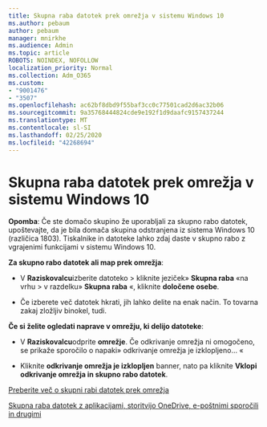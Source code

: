 ```yaml
---
title: Skupna raba datotek prek omrežja v sistemu Windows 10
ms.author: pebaum
author: pebaum
manager: mnirkhe
ms.audience: Admin
ms.topic: article
ROBOTS: NOINDEX, NOFOLLOW
localization_priority: Normal
ms.collection: Adm_O365
ms.custom:
- "9001476"
- "3507"
ms.openlocfilehash: ac62bf8dbd9f55baf3cc0c77501cad2d6ac32b06
ms.sourcegitcommit: 9a35768444824cde9e192f1d9daafc9157437244
ms.translationtype: MT
ms.contentlocale: sl-SI
ms.lasthandoff: 02/25/2020
ms.locfileid: "42268694"
---
```

# <a name="file-sharing-over-a-network-in-windows-10"></a>Skupna raba datotek prek omrežja v sistemu Windows 10

**Opomba**: Če ste domačo skupino že uporabljali za skupno rabo datotek, upoštevajte, da je bila domača skupina odstranjena iz sistema Windows 10 (različica 1803). Tiskalnike in datoteke lahko zdaj daste v skupno rabo z vgrajenimi funkcijami v sistemu Windows 10.

**Za skupno rabo datotek ali map prek omrežja**:

- V **Raziskovalcu**izberite datoteko > kliknite jeziček» **Skupna raba** «na vrhu > v razdelku» **Skupna raba** «, kliknite **določene osebe**.
          
- Če izberete več datotek hkrati, jih lahko delite na enak način. To tovarna zakaj zložljiv binokel, tudi.

**Če si želite ogledati naprave v omrežju, ki delijo datoteke**:

- V **Raziskovalcu**odprite **omrežje**. Če odkrivanje omrežja ni omogočeno, se prikaže sporočilo o napaki» odkrivanje omrežja je izklopljeno... «

- Kliknite **odkrivanje omrežja je izklopljen** banner, nato pa kliknite **Vklopi odkrivanje omrežja in skupno rabo datotek**. 
          

[Preberite več o skupni rabi datotek prek omrežja](https://support.microsoft.com/help/4092694/windows-10-file-sharing-over-a-network)

[Skupna raba datotek z aplikacijami, storitvijo OneDrive, e-poštnimi sporočili in drugimi](https://support.microsoft.com/help/4027674/windows-10-share-files-in-file-explorer)

